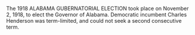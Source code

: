 The 1918 ALABAMA GUBERNATORIAL ELECTION took place on November 2, 1918, to elect the Governor of Alabama. Democratic incumbent Charles Henderson was term-limited, and could not seek a second consecutive term.
